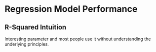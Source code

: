# Regression Model Performance

## R-Squared Intuition

Interesting parameter and most people use it without understanding the underlying principles.

